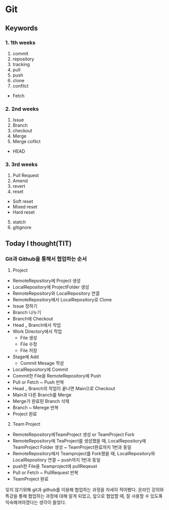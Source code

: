 # Git

## Keywords
### 1. 1th weeks
1. commit
2. repository
3. tracking
4. pull
5. push
6. clone
7. confilct
+ Fetch

### 2. 2nd weeks
1. Issue
2. Branch
4. checkout
4. Merge
5. Merge cofilct
+ HEAD

### 3. 3rd weeks
1. Pull Request
2. Amend
3. revert
4. reset
- Soft reset
- Mixed reset
- Hard reset
5. statch
6. gitignore

## Today I thought(TIT)

### Git과 Github을 통해서 협업하는 순서
1. Project
- RemoteRepository에 Project 생성
- LocalRepository에 ProjectFolder 생성
- RemoteRepository와 LocalRepository 연결
- RemoteRepository에서 LocalRepository로 Clone
- Issue 정하기
- Branch 나누기
- Branch에 Checkout 
- Head _ Branch에서 작업
- Work Directory에서 작업
	- File 생성
	- File 수정
	- File 저장
- Stage에 Add
	- Commit Mesage 작성
- LocalRepository에 Commit
- Commit한 File을 RemoteRepository에 Push
- Pull or Fetch ~ Push 반복
- Head _ Branch의 작업이 끝나면 Main으로 Checkout
- Main과 다른 Branch를 Merge
- Merge가 완료된 Branch 삭제
- Branch ~ Merege 반복
- Project 완료

2. Team Project
- RemoteRepository에TeamProject 생성 or TeamProject Fork
- RemoteRepository에 TeaProject를 생성했을 때, LocalRepository에 TeamProject Folder 생성 ~ TeamProject완료까지 1번과 동일
- RemoteRepository에서 Teamproject를 Fork했을 때, LocalRepository와 LocalRepository 연결 ~ push까지 1번과 동일
- push한 File을 Teamproject에 pullReqeust
- Pull or Fetch ~ PullRequest 반복
- TeamProject 완료

잊지 않기위해 git과 github를 이용해 협업하는 과정을 자세히 적어봤다.
온라인 강의와 특강을 통해 협업하는 과정에 대해 알게 되었고, 앞으로 협업할 때, 잘 사용할 수 있도록 익숙해져야겠다는 생각이 들었다.
